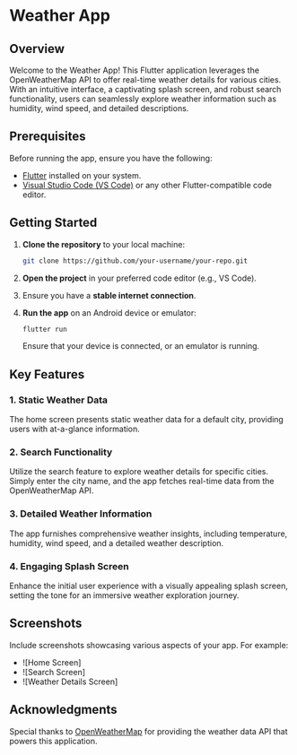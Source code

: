 


# Weather App



## Overview

Welcome to the Weather App! This Flutter application leverages the OpenWeatherMap API to offer real-time weather details for various cities. With an intuitive interface, a captivating splash screen, and robust search functionality, users can seamlessly explore weather information such as humidity, wind speed, and detailed descriptions.

## Prerequisites

Before running the app, ensure you have the following:

- [Flutter](https://flutter.dev/) installed on your system.
- [Visual Studio Code (VS Code)](https://code.visualstudio.com/) or any other Flutter-compatible code editor.

## Getting Started

1. **Clone the repository** to your local machine:

   ```bash
   git clone https://github.com/your-username/your-repo.git
   ```

2. **Open the project** in your preferred code editor (e.g., VS Code).

3. Ensure you have a **stable internet connection**.

4. **Run the app** on an Android device or emulator:

   ```bash
   flutter run
   ```

   Ensure that your device is connected, or an emulator is running.

## Key Features

### 1. Static Weather Data

The home screen presents static weather data for a default city, providing users with at-a-glance information.

### 2. Search Functionality

Utilize the search feature to explore weather details for specific cities. Simply enter the city name, and the app fetches real-time data from the OpenWeatherMap API.

### 3. Detailed Weather Information

The app furnishes comprehensive weather insights, including temperature, humidity, wind speed, and a detailed weather description. 

### 4. Engaging Splash Screen

Enhance the initial user experience with a visually appealing splash screen, setting the tone for an immersive weather exploration journey.

## Screenshots

Include screenshots showcasing various aspects of your app. For example:

- ![Home Screen]
- ![Search Screen]
- ![Weather Details Screen]



## Acknowledgments

Special thanks to [OpenWeatherMap](https://openweathermap.org/) for providing the weather data API that powers this application.



